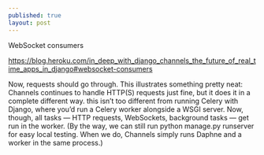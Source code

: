 ```yaml
---
published: true
layout: post
---
```

WebSocket consumers

https://blog.heroku.com/in_deep_with_django_channels_the_future_of_real_time_apps_in_django#websocket-consumers

Now, requests should go through. This illustrates something pretty neat: Channels continues to handle HTTP(S) requests just fine, but it does it in a complete different way. this isn’t too different from running Celery with Django, where you’d run a Celery worker alongside a WSGI server. Now, though, all tasks — HTTP requests, WebSockets, background tasks — get run in the worker.
(By the way, we can still run python manage.py runserver for easy local testing. When we do, Channels simply runs Daphne and a worker in the same process.)